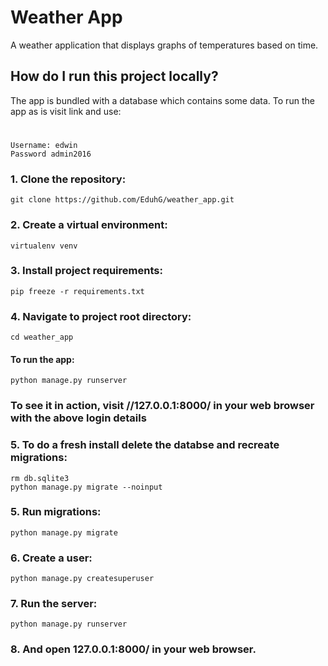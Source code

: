 # Weather App
A weather application that displays graphs of temperatures based on time.

## How do I run this project locally?

The app is bundled with a database which contains some data. To run the app as is visit link and use:
#
    Username: edwin
    Password admin2016
    
### 1. Clone the repository:

    git clone https://github.com/EduhG/weather_app.git

### 2. Create a virtual environment:

    virtualenv venv
    
### 3. Install project requirements:

    pip freeze -r requirements.txt

### 4. Navigate to project root directory:

    cd weather_app

#### To run the app:

    python manage.py runserver
    
### To see it in action, visit //127.0.0.1:8000/ in your web browser with the above login details

### 5. To do a fresh install delete the databse and recreate migrations:

    rm db.sqlite3
    python manage.py migrate --noinput
    
### 5. Run migrations:

    python manage.py migrate
    
### 6. Create a user:

    python manage.py createsuperuser

### 7. Run the server:

    python manage.py runserver

### 8. And open 127.0.0.1:8000/ in your web browser.
